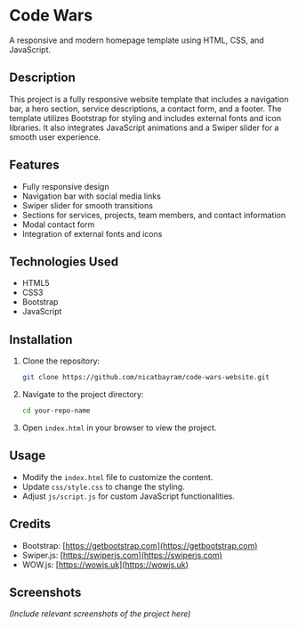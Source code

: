 # Code Wars 

A responsive and modern homepage template using HTML, CSS, and JavaScript.

## Description
This project is a fully responsive website template that includes a navigation bar, a hero section, service descriptions, a contact form, and a footer. The template utilizes Bootstrap for styling and includes external fonts and icon libraries. It also integrates JavaScript animations and a Swiper slider for a smooth user experience.

## Features
- Fully responsive design
- Navigation bar with social media links
- Swiper slider for smooth transitions
- Sections for services, projects, team members, and contact information
- Modal contact form
- Integration of external fonts and icons

## Technologies Used
- HTML5
- CSS3
- Bootstrap
- JavaScript

## Installation
1. Clone the repository:
   ```bash
   git clone https://github.com/nicatbayram/code-wars-website.git
   ```
2. Navigate to the project directory:
   ```bash
   cd your-repo-name
   ```
3. Open `index.html` in your browser to view the project.

## Usage
- Modify the `index.html` file to customize the content.
- Update `css/style.css` to change the styling.
- Adjust `js/script.js` for custom JavaScript functionalities.

## Credits
- Bootstrap: [https://getbootstrap.com](https://getbootstrap.com)
- Swiper.js: [https://swiperjs.com](https://swiperjs.com)
- WOW.js: [https://wowjs.uk](https://wowjs.uk)
  
## Screenshots
*(Include relevant screenshots of the project here)*



